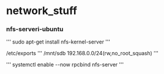 # network_stuff

### nfs-serveri-ubuntu
'''
sudo apt-get install nfs-kernel-server
'''

/etc/exports
'''
/mnt/sdb 192.168.0.0/24(rw,no_root_squash)
'''

'''
systemctl enable --now rpcbind nfs-server
'''

